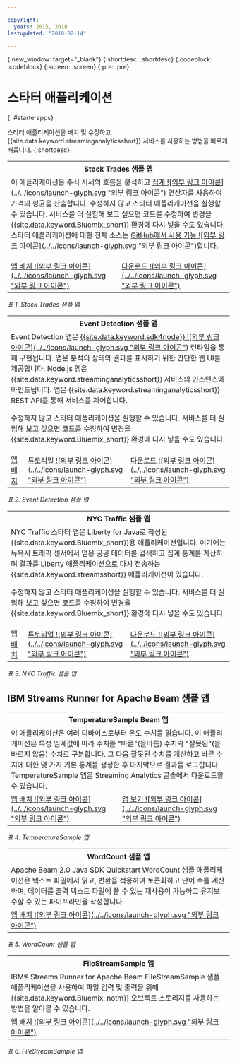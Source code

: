 ```yaml
---

copyright:
  years: 2015, 2018
lastupdated: "2018-02-14"

---
```


<!-- Attribute definitions -->
{:new_window: target="_blank"}
{:shortdesc: .shortdesc}
{:codeblock: .codeblock}
{:screen: .screen}
{:pre: .pre}

# 스타터 애플리케이션
{: #starterapps}

스타터 애플리케이션을 배치 및 수정하고 {{site.data.keyword.streaminganalyticsshort}} 서비스를 사용하는 방법을 빠르게 배웁니다.
{:shortdesc}

<table summary="이 표의 첫 번째 행에는 Stock Trades 스타터 애플리케이션 설명이 들어 있습니다. 표의 두 번째 행에는 다음이 포함됩니다.
1. 첫 번째 열에는 Stock Trades 스타터 애플리케이션을 배치하는 방법에 대한 비디오 링크가 있습니다. 2. 두 번째 열에는 Stock Trades 스타터 애플리케이션을 직접 다운로드할 수 있는 링크가 있습니다.
 ">
  <tr>
    <th colspan="3">Stock Trades 샘플 앱<br></th>
  </tr>
  <tr>
    <td colspan="3">이 애플리케이션은 주식 시세의 흐름을 분석하고 <a href="https://www.ibm.com/support/knowledgecenter/SSCRJU_4.2.0/com.ibm.streams.toolkits.doc/spldoc/dita/tk$spl/op$spl.relational$Aggregate.html">집계 ![외부 링크 아이콘](../../icons/launch-glyph.svg "외부 링크 아이콘")</a> 연산자를 사용하여 가격의 평균을 산출합니다.
수정하지 않고 스타터 애플리케이션을 실행할 수 있습니다. 서비스를 더 실험해 보고 싶으면 코드를 수정하여 변경을 {{site.data.keyword.Bluemix_short}} 환경에 다시 넣을 수도 있습니다. 스타터 애플리케이션에 대한 전체 소스는 <a href="https://github.com/IBMStreams/samples/tree/master/QuickStart/TradesApp">GitHub에서 사용 가능 ![외부 링크 아이콘](../../icons/launch-glyph.svg "외부 링크 아이콘")</a>합니다.</p>
</td>
  </tr>
  <tr>
    <td><a href="https://developer.ibm.com/streamsdev/videos/getting-started-streaming-analytics-service-using-trades-starter-application/" target="_blank">앱 배치 ![외부 링크 아이콘](../../icons/launch-glyph.svg "외부 링크 아이콘")</a><br></td>
    <td><a href="https://github.com/IBMStreams/samples/raw/master/QuickStart/TradesApp/starterApp/StockTradesStarterApp.sab" target="_blank">다운로드 ![외부 링크 아이콘](../../icons/launch-glyph.svg "외부 링크 아이콘")</a></td>
  </tr>
</table>

*표 1. Stock Trades 샘플 앱*


<table summary="이 표의 첫 번째 행에는 Event Detection 샘플 애플리케이션에 대한 설명이 있습니다. 표의 두 번째 행에는 다음 내용이 있습니다.
1. 첫 번째 행에는 Event Detection 스타터 애플리케이션 배치 방법에 대한 지시사항 링크가 있습니다. 2. 두 번째 행에는 Event Detection 스타터 애플리케이션 사용 방법에 대한 튜토리얼 링크가 있습니다.
 ">
  <tr>
    <th colspan="3">Event Detection 샘플 앱<br></th>
  </tr>
  <tr>
    <td colspan="3">Event Detection 앱은 <a href="https://console.ng.bluemix.net/catalog/starters/sdk-for-nodejs/?cm_mmc=dw-_-bluemix-_-ba-bluemix-detect-complex-events-from-data-stream-trs-_-article">{{site.data.keyword.sdk4node}} ![외부 링크 아이콘](../../icons/launch-glyph.svg "외부 링크 아이콘")</a> 런타임을 통해 구현됩니다.
앱은 분석의 상태와 결과를 표시하기 위한 간단한 웹 UI를 제공합니다.
Node.js 앱은 {{site.data.keyword.streaminganalyticsshort}} 서비스의 인스턴스에 바인드됩니다. 앱은 {{site.data.keyword.streaminganalyticsshort}} REST API를 통해 서비스를 제어합니다.
<p>수정하지 않고 스타터 애플리케이션을 실행할 수 있습니다.
서비스를 더 실험해 보고 싶으면 코드를 수정하여 변경을 {{site.data.keyword.Bluemix_short}} 환경에 다시 넣을 수도 있습니다.</p>
</td>
  </tr>
  <tr>
    <td><a href="/docs/services/StreamingAnalytics/t_starter_app_deploy.html" target="_blank">앱 배치</a><br></td>
    <td><a href="http://www.ibm.com/developerworks/library/ba-bluemix-detect-complex-events-from-data-stream-trs/index.html" target="_blank">튜토리얼 ![외부 링크 아이콘](../../icons/launch-glyph.svg "외부 링크 아이콘")</a></td>
    <td><a href="https://streams-github-samples.mybluemix.net/?get=QuickStart/EventDetection" target="_blank">다운로드 ![외부 링크 아이콘](../../icons/launch-glyph.svg "외부 링크 아이콘")</a></td>
  </tr>
</table>

*표 2. Event Detection 샘플 앱*

<table summary="이 표의 첫 번째 행에는 뉴욕 트래픽 샘플 애플리케이션에 대한 설명이 있습니다. 표의 두 번째 행에는 다음 내용이 있습니다.
1. 첫 번째 행에는 뉴욕 트래픽 샘플 애플리케이션 배치 방법에 대한 지시사항 링크가 있습니다. 2. 두 번째 행에는 뉴욕 트래픽 샘플 애플리케이션 사용 방법에 대한 튜토리얼 링크가 있습니다.">
  <tr>
    <th colspan="3">NYC Traffic 샘플 앱<br></th>
  </tr>
  <tr>
    <td colspan="3">NYC Traffic 스타터 앱은 Liberty for Java로 작성된 {{site.data.keyword.Bluemix_short}}용 애플리케이션입니다. 여기에는 뉴욕시 트래픽 센서에서 얻은 공공 데이터를 검색하고 집계 통계를 계산하며 결과를 Liberty 애플리케이션으로 다시 전송하는 {{site.data.keyword.streamsshort}} 애플리케이션이 있습니다.
<p>수정하지 않고 스타터 애플리케이션을 실행할 수 있습니다. 서비스를 더 실험해 보고 싶으면 코드를 수정하여 변경을 {{site.data.keyword.Bluemix_short}} 환경에 다시 넣을 수도 있습니다.</p>
</td>
  </tr>
  <tr>
    <td><a href="/docs/services/StreamingAnalytics/t_starter_app_deploy.html" target="_blank">앱 배치</a><br></td>
    <td><a href="https://developer.ibm.com/streamsdev/docs/bluemix-streaming-analytics-starter-application/" target="_blank">튜토리얼 ![외부 링크 아이콘](../../icons/launch-glyph.svg "외부 링크 아이콘")</a></td>
    <td><a href="https://streams-github-samples.mybluemix.net/?get=QuickStart/NYCTraffic" target="_blank">다운로드 ![외부 링크 아이콘](../../icons/launch-glyph.svg "외부 링크 아이콘")</a></td>
  </tr>
</table>

*표 3. NYC Traffic 샘플 앱*

## IBM Streams Runner for Apache Beam 샘플 앱

<table summary="이 표의 첫 번째 행에는 TemperatureSample Beam 애플리케이션이 설명되어 있습니다. 이 표의 두 번째 행에는 TemperatureSample Beam 애플리케이션을 배치하는 방법에 대한 튜토리얼의 링크가 포함되어 있습니다.
 ">
  <tr>
    <th colspan="3">TemperatureSample Beam 앱<br></th>
  </tr>
  <tr>
    <td colspan="3">이 애플리케이션은 여러 디바이스로부터 온도 수치를 읽습니다. 이 애플리케이션은 특정 임계값에 따라 수치를 "바른"(올바름) 수치와 "잘못된"(올바르지 않음) 수치로 구분합니다. 그 다음 잘못된 수치를 계산하고 바른 수치에 대한 몇 가지 기본 통계를 생성한 후 마지막으로 결과를 로그합니다. TemperatureSample 앱은 Streaming Analytics 콘솔에서 다운로드할 수 있습니다.
</td>
  </tr>
  <tr>
    <td><a href="https://ibmstreams.github.io/streamsx.documentation/docs/beamrunner/beamrunner-3-sample/#running-the-temperaturesample-application" target="_blank">앱 배치 ![외부 링크 아이콘](../../icons/launch-glyph.svg "외부 링크 아이콘")</a><br></td>
    <td><a href="https://ibmstreams.github.io/streamsx.documentation/docs/beamrunner/beamrunner-3-sample/#viewing-the-running-application" target="_blank">앱 보기 ![외부 링크 아이콘](../../icons/launch-glyph.svg "외부 링크 아이콘")</a></td>
  </tr>
</table>

*표 4. TemperatureSample 앱*

<table summary="이 표의 첫 번째 행에는 WordCount Beam 샘플 애플리케이션이 설명되어 있습니다. 이 표의 두 번째 행에는 WordCount 샘플 애플리케이션을 배치하는 방법에 대한 튜토리얼의 링크가 포함되어 있습니다.
 ">
  <tr>
    <th colspan="3">WordCount 샘플 앱<br></th>
  </tr>
  <tr>
    <td colspan="3">Apache Beam 2.0 Java SDK Quickstart WordCount 샘플 애플리케이션은 텍스트 파일에서 읽고, 변환을 적용하여 토큰화하고 단어 수를 계산하며, 데이터를 출력 텍스트 파일에 쓸 수 있는 재사용이 가능하고 유지보수할 수 있는 파이프라인을 작성합니다.
</td>
  </tr>
  <tr>
    <td><a href="https://ibmstreams.github.io/streamsx.documentation/docs/beamrunner/beamrunner-3b-wordcount/" target="_blank">앱 배치 ![외부 링크 아이콘](../../icons/launch-glyph.svg "외부 링크 아이콘")</a><br></td>
  </tr>
</table>

*표 5. WordCount 샘플 앱*

<table summary="이 표는 첫 번째 행에서 FileStreamSample 샘플 애플리케이션에 대해 설명합니다. 표에는 FileStreamSample 애플리케이션을 배치하는 방법에 대한 튜토리얼의 링크가 두 번째 행에 포함되어 있습니다.
 ">
  <tr>
    <th colspan="3">FileStreamSample 앱<br></th>
  </tr>
  <tr>
    <td colspan="3">IBM® Streams Runner for Apache Beam FileStreamSample 샘플 애플리케이션을 사용하여 파일 입력 및 출력을 위해 {{site.data.keyword.Bluemix_notm}} 오브젝트 스토리지를 사용하는 방법을 알아볼 수 있습니다.
</td>
  </tr>
  <tr>
    <td><a href="https://ibmstreams.github.io/streamsx.documentation/docs/beamrunner/beamrunner-5b-objstor/" target="_blank">앱 배치 ![외부 링크 아이콘](../../icons/launch-glyph.svg "외부 링크 아이콘")</a><br></td>
  </tr>
</table>

*표 6. FileStreamSample 앱*
